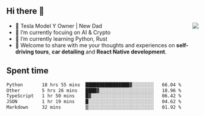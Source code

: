 ## Hi there 👋
<img align="right" src="https://github-readme-stats.vercel.app/api?username=ljunb&show_icons=true&icon_color=CE1D2D&text_color=718096&bg_color=00000000&hide_title=true&hide_border=true" />

- 🚗 Tesla Model Y Owner | New Dad
- 🔭 I’m currently focuing on AI & Crypto
- 🌱 I’m currently learning Python, Rust
- 💬 Welcome to share with me your thoughts and experiences on **self-driving tours**, **car detailing** and **React Native development**.




## Spent time
<!--START_SECTION:waka-->

```txt
Python       18 hrs 55 mins  ████████████████▓░░░░░░░░   66.04 %
Other        5 hrs 26 mins   ████▓░░░░░░░░░░░░░░░░░░░░   18.96 %
TypeScript   1 hr 50 mins    █▓░░░░░░░░░░░░░░░░░░░░░░░   06.42 %
JSON         1 hr 19 mins    █░░░░░░░░░░░░░░░░░░░░░░░░   04.62 %
Markdown     32 mins         ▒░░░░░░░░░░░░░░░░░░░░░░░░   01.92 %
```

<!--END_SECTION:waka-->
